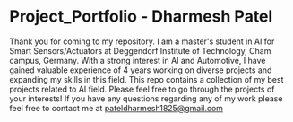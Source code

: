 # Project_Portfolio - Dharmesh Patel
Thank you for coming to my repository.
I am a master's student in AI for Smart Sensors/Actuators at Deggendorf Institute of Technology, Cham campus, Germany. With a strong interest in AI and Automotive, I have gained valuable experience of 4 years working on diverse projects and expanding my skills in this field.
This repo contains a collection of my best projects related to AI field. Please feel free to go through the projects of your interests!
If you have any questions regarding any of my work please feel free to contact me at pateldharmesh1825@gmail.com
